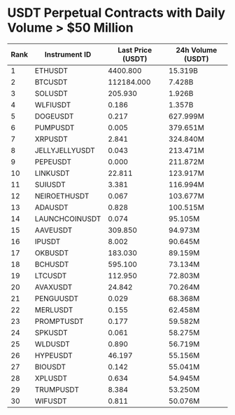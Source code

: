 # USDT Perpetual Contracts with Daily Volume > $50 Million

| Rank | Instrument ID | Last Price (USDT) | 24h Volume (USDT) |
|------|---------------|-------------------|-------------------|
| 1 | ETHUSDT | 4400.800 | 15.319B |
| 2 | BTCUSDT | 112184.000 | 7.428B |
| 3 | SOLUSDT | 205.930 | 1.926B |
| 4 | WLFIUSDT | 0.186 | 1.357B |
| 5 | DOGEUSDT | 0.217 | 627.999M |
| 6 | PUMPUSDT | 0.005 | 379.651M |
| 7 | XRPUSDT | 2.841 | 324.840M |
| 8 | JELLYJELLYUSDT | 0.043 | 213.471M |
| 9 | PEPEUSDT | 0.000 | 211.872M |
| 10 | LINKUSDT | 22.811 | 123.917M |
| 11 | SUIUSDT | 3.381 | 116.994M |
| 12 | NEIROETHUSDT | 0.067 | 103.677M |
| 13 | ADAUSDT | 0.828 | 100.515M |
| 14 | LAUNCHCOINUSDT | 0.074 | 95.105M |
| 15 | AAVEUSDT | 309.850 | 94.973M |
| 16 | IPUSDT | 8.002 | 90.645M |
| 17 | OKBUSDT | 183.030 | 89.159M |
| 18 | BCHUSDT | 595.100 | 73.134M |
| 19 | LTCUSDT | 112.950 | 72.803M |
| 20 | AVAXUSDT | 24.842 | 70.264M |
| 21 | PENGUUSDT | 0.029 | 68.368M |
| 22 | MERLUSDT | 0.155 | 62.458M |
| 23 | PROMPTUSDT | 0.177 | 59.582M |
| 24 | SPKUSDT | 0.061 | 58.275M |
| 25 | WLDUSDT | 0.890 | 56.719M |
| 26 | HYPEUSDT | 46.197 | 55.156M |
| 27 | BIOUSDT | 0.142 | 55.041M |
| 28 | XPLUSDT | 0.634 | 54.945M |
| 29 | TRUMPUSDT | 8.384 | 53.250M |
| 30 | WIFUSDT | 0.811 | 50.076M |
